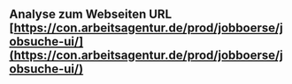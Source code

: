 ## Analyse zum Webseiten URL [https://con.arbeitsagentur.de/prod/jobboerse/jobsuche-ui/](https://con.arbeitsagentur.de/prod/jobboerse/jobsuche-ui/)


